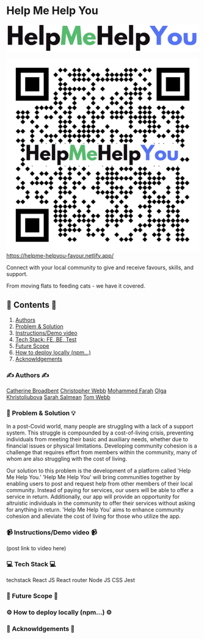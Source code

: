 # Help Me Help You

![Help Me Help You logo](./helpmehelpyou/src/Components/BurgerMenu/horizontal_logo.jpg "Help Me Help You")

![QR code to link to Help Me Help You](./helpmehelpyou/help-me-help-you-qr-code.png "Scan me!")
https://helpme-helpyou-favour.netlify.app/

Connect with your local community to give and receive favours, skills, and support.

From moving flats to feeding cats - we have it covered.

## 📖 Contents 📖

1. [Authors](#authors)
2. [Problem & Solution](#problem--solution)
3. [Instructions/Demo video](#instructionsdemo-video)
4. [Tech Stack: FE, BE, Test](#tech-stack)
5. [Future Scope](#future-scope)
6. [How to deploy locally (npm...)](#how-to-deploy-locally-npm)
7. [Acknowldgements](#acknowldgements)

### ✍️ Authors ✍️

[Catherine Broadbent](https://github.com/CGreen789)
[Christopher Webb](https://github.com/Webbocoder)
[Mohammed Farah](https://github.com/Mfar121)
[Olga Khristoliubova](https://github.com/olgaKhristo)
[Sarah Salmean](https://github.com/sarahsalmean)
[Tom Webb](https://github.com/tomwebb2022)

### 🧐 Problem & Solution 💡

In a post-Covid world, many people are struggling with a lack of a support system. This struggle is compounded by a cost-of-living crisis, preventing individuals from meeting their basic and auxiliary needs, whether due to financial issues or physical limitations.
Developing community cohesion is a challenge that requires effort from members within the community, many of whom are also struggling with the cost of living.

Our solution to this problem is the development of a platform called 'Help Me Help You.'
'Help Me Help You' will bring communities together by enabling users to post and request help from other members of their local community. Instead of paying for services, our users will be able to offer a service in return. Additionally, our app will provide an opportunity for altruistic individuals in the community to offer their services without asking for anything in return.
'Help Me Help You' aims to enhance community cohesion and alleviate the cost of living for those who utilize the app.

### 📹 Instructions/Demo video 📹

(post link to video here)

### 💻 Tech Stack 💻

techstack
React JS
React router
Node JS
CSS
Jest

### 🤩 Future Scope 🤩

### ⚙️ How to deploy locally (npm...) ⚙️

### 🙏 Acknowldgements 🙏
